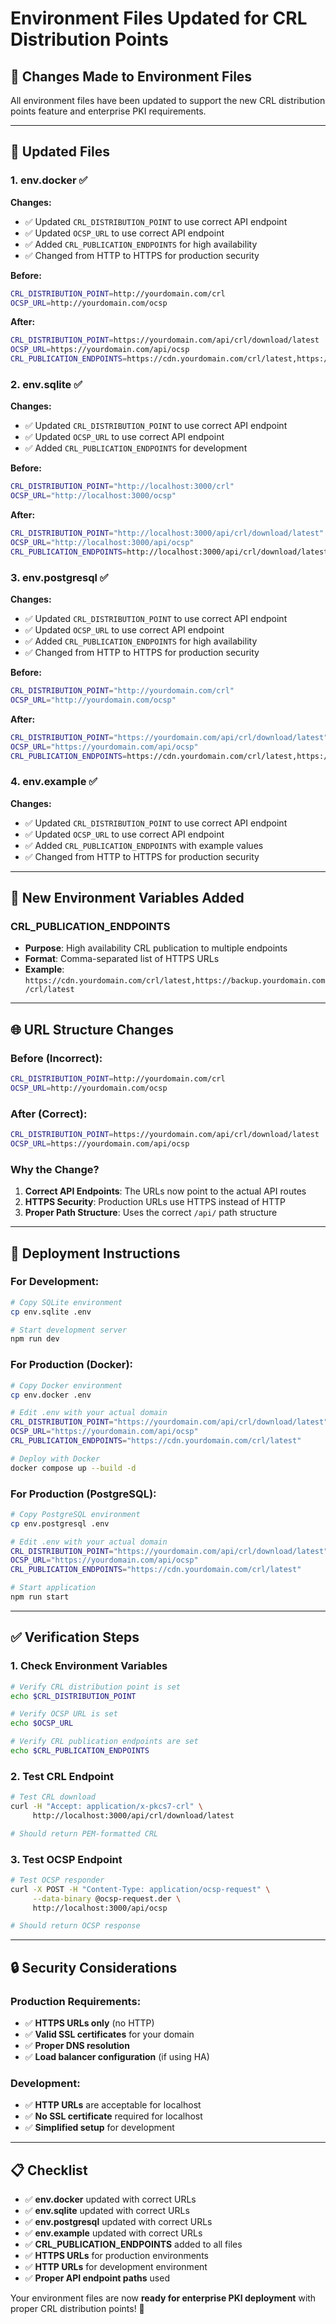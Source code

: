 # Environment Files Updated for CRL Distribution Points

## 🔄 **Changes Made to Environment Files**

All environment files have been updated to support the new CRL distribution points feature and enterprise PKI requirements.

---

## 📝 **Updated Files**

### **1. env.docker** ✅
**Changes:**
- ✅ Updated `CRL_DISTRIBUTION_POINT` to use correct API endpoint
- ✅ Updated `OCSP_URL` to use correct API endpoint  
- ✅ Added `CRL_PUBLICATION_ENDPOINTS` for high availability
- ✅ Changed from HTTP to HTTPS for production security

**Before:**
```bash
CRL_DISTRIBUTION_POINT=http://yourdomain.com/crl
OCSP_URL=http://yourdomain.com/ocsp
```

**After:**
```bash
CRL_DISTRIBUTION_POINT=https://yourdomain.com/api/crl/download/latest
OCSP_URL=https://yourdomain.com/api/ocsp
CRL_PUBLICATION_ENDPOINTS=https://cdn.yourdomain.com/crl/latest,https://backup.yourdomain.com/crl/latest
```

### **2. env.sqlite** ✅
**Changes:**
- ✅ Updated `CRL_DISTRIBUTION_POINT` to use correct API endpoint
- ✅ Updated `OCSP_URL` to use correct API endpoint
- ✅ Added `CRL_PUBLICATION_ENDPOINTS` for development

**Before:**
```bash
CRL_DISTRIBUTION_POINT="http://localhost:3000/crl"
OCSP_URL="http://localhost:3000/ocsp"
```

**After:**
```bash
CRL_DISTRIBUTION_POINT="http://localhost:3000/api/crl/download/latest"
OCSP_URL="http://localhost:3000/api/ocsp"
CRL_PUBLICATION_ENDPOINTS=http://localhost:3000/api/crl/download/latest
```

### **3. env.postgresql** ✅
**Changes:**
- ✅ Updated `CRL_DISTRIBUTION_POINT` to use correct API endpoint
- ✅ Updated `OCSP_URL` to use correct API endpoint
- ✅ Added `CRL_PUBLICATION_ENDPOINTS` for high availability
- ✅ Changed from HTTP to HTTPS for production security

**Before:**
```bash
CRL_DISTRIBUTION_POINT="http://yourdomain.com/crl"
OCSP_URL="http://yourdomain.com/ocsp"
```

**After:**
```bash
CRL_DISTRIBUTION_POINT="https://yourdomain.com/api/crl/download/latest"
OCSP_URL="https://yourdomain.com/api/ocsp"
CRL_PUBLICATION_ENDPOINTS=https://cdn.yourdomain.com/crl/latest,https://backup.yourdomain.com/crl/latest
```

### **4. env.example** ✅
**Changes:**
- ✅ Updated `CRL_DISTRIBUTION_POINT` to use correct API endpoint
- ✅ Updated `OCSP_URL` to use correct API endpoint
- ✅ Added `CRL_PUBLICATION_ENDPOINTS` with example values
- ✅ Changed from HTTP to HTTPS for production security

---

## 🔧 **New Environment Variables Added**

### **CRL_PUBLICATION_ENDPOINTS**
- **Purpose**: High availability CRL publication to multiple endpoints
- **Format**: Comma-separated list of HTTPS URLs
- **Example**: `https://cdn.yourdomain.com/crl/latest,https://backup.yourdomain.com/crl/latest`

---

## 🌐 **URL Structure Changes**

### **Before (Incorrect):**
```bash
CRL_DISTRIBUTION_POINT=http://yourdomain.com/crl
OCSP_URL=http://yourdomain.com/ocsp
```

### **After (Correct):**
```bash
CRL_DISTRIBUTION_POINT=https://yourdomain.com/api/crl/download/latest
OCSP_URL=https://yourdomain.com/api/ocsp
```

### **Why the Change?**
1. **Correct API Endpoints**: The URLs now point to the actual API routes
2. **HTTPS Security**: Production URLs use HTTPS instead of HTTP
3. **Proper Path Structure**: Uses the correct `/api/` path structure

---

## 🚀 **Deployment Instructions**

### **For Development:**
```bash
# Copy SQLite environment
cp env.sqlite .env

# Start development server
npm run dev
```

### **For Production (Docker):**
```bash
# Copy Docker environment
cp env.docker .env

# Edit .env with your actual domain
CRL_DISTRIBUTION_POINT="https://yourdomain.com/api/crl/download/latest"
OCSP_URL="https://yourdomain.com/api/ocsp"
CRL_PUBLICATION_ENDPOINTS="https://cdn.yourdomain.com/crl/latest"

# Deploy with Docker
docker compose up --build -d
```

### **For Production (PostgreSQL):**
```bash
# Copy PostgreSQL environment
cp env.postgresql .env

# Edit .env with your actual domain
CRL_DISTRIBUTION_POINT="https://yourdomain.com/api/crl/download/latest"
OCSP_URL="https://yourdomain.com/api/ocsp"
CRL_PUBLICATION_ENDPOINTS="https://cdn.yourdomain.com/crl/latest"

# Start application
npm run start
```

---

## ✅ **Verification Steps**

### **1. Check Environment Variables**
```bash
# Verify CRL distribution point is set
echo $CRL_DISTRIBUTION_POINT

# Verify OCSP URL is set
echo $OCSP_URL

# Verify CRL publication endpoints are set
echo $CRL_PUBLICATION_ENDPOINTS
```

### **2. Test CRL Endpoint**
```bash
# Test CRL download
curl -H "Accept: application/x-pkcs7-crl" \
     http://localhost:3000/api/crl/download/latest

# Should return PEM-formatted CRL
```

### **3. Test OCSP Endpoint**
```bash
# Test OCSP responder
curl -X POST -H "Content-Type: application/ocsp-request" \
     --data-binary @ocsp-request.der \
     http://localhost:3000/api/ocsp

# Should return OCSP response
```

---

## 🔒 **Security Considerations**

### **Production Requirements:**
- ✅ **HTTPS URLs only** (no HTTP)
- ✅ **Valid SSL certificates** for your domain
- ✅ **Proper DNS resolution**
- ✅ **Load balancer configuration** (if using HA)

### **Development:**
- ✅ **HTTP URLs** are acceptable for localhost
- ✅ **No SSL certificate** required for localhost
- ✅ **Simplified setup** for development

---

## 📋 **Checklist**

- ✅ **env.docker** updated with correct URLs
- ✅ **env.sqlite** updated with correct URLs  
- ✅ **env.postgresql** updated with correct URLs
- ✅ **env.example** updated with correct URLs
- ✅ **CRL_PUBLICATION_ENDPOINTS** added to all files
- ✅ **HTTPS URLs** for production environments
- ✅ **HTTP URLs** for development environment
- ✅ **Proper API endpoint paths** used

Your environment files are now **ready for enterprise PKI deployment** with proper CRL distribution points! 🎉